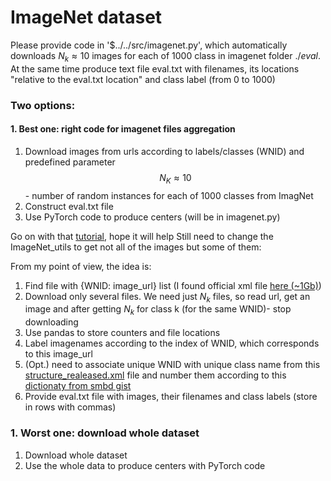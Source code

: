# ImageNet dataset

Please provide code in '$../../src/imagenet.py', which automatically downloads $N_k \approx 10$ images for each of 1000 class in imagenet folder $./eval$. At the same time produce text file eval.txt with filenames, its locations "relative to the eval.txt location" and class label (from 0 to 1000)

### Two options:


#### 1. Best one: right code for imagenet files aggregation
1. Download images from urls according to labels/classes (WNID) and predefined parameter $$N_K \approx 10$$ - number of random instances for each of 1000 classes from ImagNet
2. Construct eval.txt file 
3. Use PyTorch code to produce centers (will be in imagenet.py)


Go on with that [tutorial](http://fungai.org/2017/12/12/download-imagenet-images-by-wnid/), hope it will help
Still need to change the ImageNet_utils to get not all of the images but some of them:

From my point of view, the idea is:
1. Find file with {WNID: image_url} list (I found official xml file [here (~1Gb)](http://image-net.org/imagenet_data/urls/imagenet_fall11_urls.tgz))
2. Download only several files. We need just $N_k$ files, so read url, get an image and after getting $N_k$ for class k (for the same WNID)- stop downloading 
3. Use pandas to store counters and file locations
4. Label imagenames according to the index of WNID, which corresponds to this image_url
5. (Opt.) need to associate unique WNID with unique class name from this [structure_realeased.xml](http://www.image-net.org/api/xml/structure_released.xml) file and number them according to this [dictionaty from smbd gist](https://gist.github.com/yrevar/942d3a0ac09ec9e5eb3a)
6. Provide eval.txt file with images, their filenames and class labels (store in rows with commas)

### 1. Worst one: download whole dataset
1. Download whole dataset
2. Use the whole data to produce centers with PyTorch code




